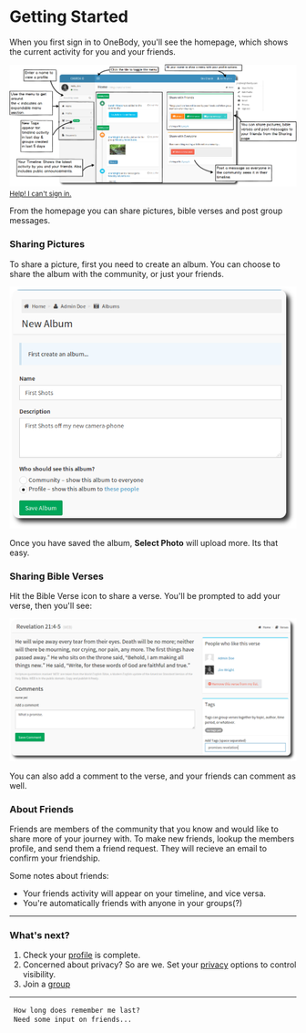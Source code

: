 # Getting Started

When you first sign in to OneBody, you'll see the homepage, which shows the current activity for you and your friends.



![Home Page](../img/getting-started/onebody-homepage.png)
<small> [Help! I can't sign in.](../getting_started/logging_in.html) </small>

From the homepage you can share pictures, bible verses and post group messages.

### Sharing Pictures
To share a picture, first you need to create an album. You can choose to share the album with the community, or just your friends.

![Home Page](../img/getting-started/getting-started-1.png)

Once you have saved the album, **Select Photo** will upload more. Its that easy.

### Sharing Bible Verses
Hit the Bible Verse icon to share a verse. You'll be prompted to add your verse, then you'll see:

![Bible Verse](../img/getting-started/getting-started-3.png)

You can also add a comment to the verse, and your friends can comment as well.

### About Friends
Friends are members of the community that you know and would like to share more of your journey with. To make new friends, lookup the members profile, and send them a friend request. They will recieve an email to confirm your friendship.

Some notes about friends:

* Your friends activity will appear on your timeline, and vice versa.
* You're automatically friends with anyone in your groups(?)


---
### What's next?
1. Check your [profile](../people/README.html) is complete.
2. Concerned about privacy? So are we. Set your [privacy](../people/README.html#setting-privacy-options) options to control visibility.
3. Join a [group](../groups/README.html#joining-a-group)

---

     How long does remember me last?
     Need some input on friends...




